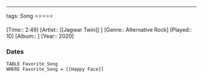 ---
tags: Song ⭐⭐⭐⭐⭐ 

[Time:: 2:49]
[Artist:: [[Jagwar Twin]] ]
[Genre:: Alternative Rock]
[Played:: 10]
[Album:: ]
[Year:: 2020]
### Dates
````dataview
TABLE Favorite_Song
WHERE Favorite_Song = [[Happy Face]]
````
